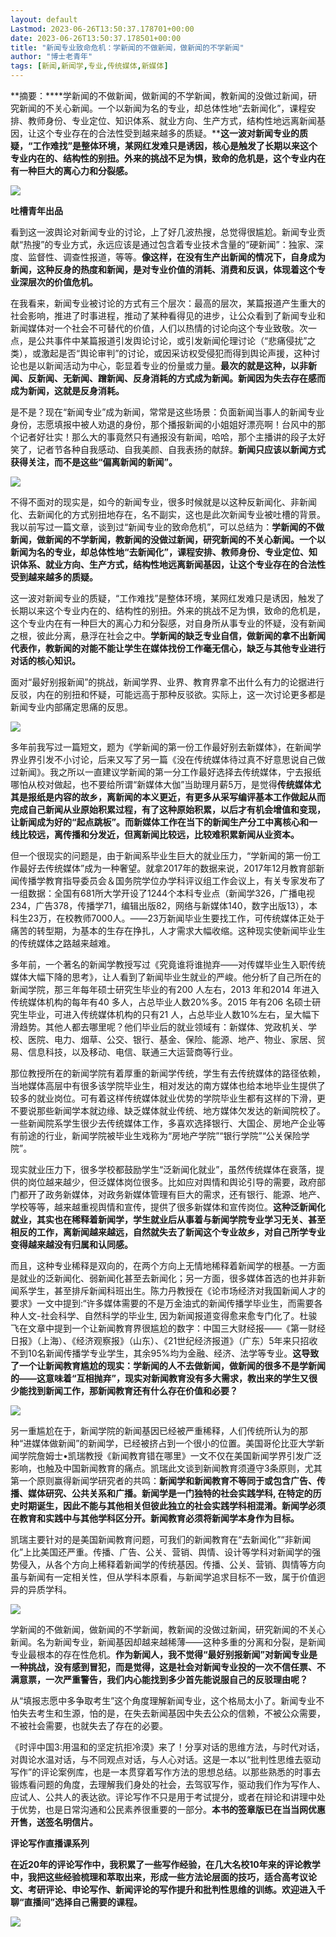 ```yaml
---
layout: default
Lastmod: 2023-06-26T13:50:37.178701+00:00
date: 2023-06-26T13:50:37.178501+00:00
title: "新闻专业致命危机：学新闻的不做新闻，做新闻的不学新闻"
author: "博士老青年"
tags: [新闻,新闻学,专业,传统媒体,新媒体]
---
```


**摘要：****学新闻的不做新闻，做新闻的不学新闻，教新闻的没做过新闻，研究新闻的不关心新闻。一个以新闻为名的专业，却总体性地“去新闻化”，课程安排、教师身份、专业定位、知识体系、就业方向、生产方式，结构性地远离新闻基因，让这个专业存在的合法性受到越来越多的质疑。****这一波对新闻专业的质疑，“工作难找”是整体环境，某网红发难只是诱因，核心是触发了长期以来这个专业内在的、结构性的别扭。外来的挑战不足为惧，致命的危机是，这个专业内在有一种巨大的离心力和分裂感。**

![](https://images.weserv.nl/?url=https%3A//mmbiz.qpic.cn/sz_mmbiz_jpg/FKMZo0EfibICOOXjJh8EN7KQvWYiclzH9cZfCQbaibm4NrQhrVdMN32jePyOO2FribzwxDlPp4ic7hBb0Y4rtYLAnqg/640%3Fwx_fmt%3Djpeg)

******吐槽青年出品******

看到这一波舆论对新闻专业的讨论，上了好几波热搜，总觉得很尴尬。新闻专业贡献“热搜”的专业方式，永远应该是通过包含着专业技术含量的“硬新闻”：独家、深度、监督性、调查性报道，等等。**像这样，在没有生产出新闻的情况下，自身成为新闻，这种反身的热度和新闻，是对专业价值的消耗、消费和反讽，体现着这个专业深层次的价值危机。**

在我看来，新闻专业被讨论的方式有三个层次：最高的层次，某篇报道产生重大的社会影响，推进了时事进程，推动了某种看得见的进步，让公众看到了新闻专业和新闻媒体对一个社会不可替代的价值，人们以热情的讨论向这个专业致敬。次一点，是公共事件中某篇报道引发舆论讨论，或引发新闻伦理讨论（“悲痛侵扰”之类），或激起是否“舆论审判”的讨论，或因采访权受侵犯而得到舆论声援，这种讨论也是以新闻活动为中心，彰显着专业的份量或力量。**最次的就是这种，以非新闻、反新闻、无新闻、蹭新闻、反身消耗的方式成为新闻。新闻因为失去存在感而成为新闻，这就是反身消耗。**

是不是？现在“新闻专业”成为新闻，常常是这些场景：负面新闻当事人的新闻专业身份，志愿填报中被人劝退的身份，那个播报新闻的小姐姐好漂亮啊！台风中的那个记者好壮实！那么大的事竟然只有通报没有新闻，哈哈，那个主播讲的段子太好笑了，记者节各种自我感动、自我美颜、自我表扬的献辞。**新闻只应该以新闻方式获得关注，而不是这些“偏离新闻的新闻”。**

![](https://images.weserv.nl/?url=https%3A//mmbiz.qpic.cn/sz_mmbiz_jpg/FKMZo0EfibICOOXjJh8EN7KQvWYiclzH9cpX9oNoMGz94ib0bpMerNSSujwqcJkUzWFhCy7TnwfSXiajzcDRrI5aJw/640%3Fwx_fmt%3Djpeg)

不得不面对的现实是，如今的新闻专业，很多时候就是以这种反新闻化、非新闻化、去新闻化的方式别扭地存在，名不副实，这也是此次新闻专业被吐槽的背景。我以前写过一篇文章，谈到过“新闻专业的致命危机”，可以总结为：**学新闻的不做新闻，做新闻的不学新闻，教新闻的没做过新闻，研究新闻的不关心新闻。一个以新闻为名的专业，却总体性地“去新闻化”，课程安排、教师身份、专业定位、知识体系、就业方向、生产方式，结构性地远离新闻基因，让这个专业存在的合法性受到越来越多的质疑。**

这一波对新闻专业的质疑，“工作难找”是整体环境，某网红发难只是诱因，触发了长期以来这个专业内在的、结构性的别扭。外来的挑战不足为惧，致命的危机是，这个专业内在有一种巨大的离心力和分裂感，对自身所从事专业的怀疑，没有新闻之根，彼此分离，悬浮在社会之中。**学新闻的缺乏专业自信，做新闻的拿不出新闻代表作，教新闻的对能不能让学生在媒体找份工作毫无信心，缺乏与其他专业进行对话的核心知识。**

面对“最好别报新闻”的挑战，新闻学界、业界、教育界拿不出什么有力的论据进行反驳，内在的别扭和怀疑，可能远高于那种反驳欲。实际上，这一次讨论更多都是新闻专业内部痛定思痛的反思。

![](https://images.weserv.nl/?url=https%3A//mmbiz.qpic.cn/sz_mmbiz_jpg/FKMZo0EfibICOOXjJh8EN7KQvWYiclzH9c5oic4u89L0tKabl7L7vRLfc4WcWwuRKyjicPGUzP1RXqZ2ic8lmyqmY2Q/640%3Fwx_fmt%3Djpeg)

多年前我写过一篇短文，题为《学新闻的第一份工作最好别去新媒体》，在新闻学界业界引发不小讨论，后来又写了另一篇《没在传统媒体待过真不好意思说自己做过新闻》。我之所以一直建议学新闻的第一分工作最好选择去传统媒体，宁去报纸哪怕从校对做起，也不要给所谓“新媒体大伽”当助理月薪5万，是觉得**传统媒体尤其是报纸是内容的故乡，离新闻的本义更近，有更多从采写编评基本工作做起从而完成自己新闻从业原始积累过程，有了这种原始积累，以后才有机会增值和变现，让新闻成为好的“起点跳板”。而新媒体工作在当下的新闻生产分工中离核心和一线比较远，离传播和分发近，但离新闻比较远，比较难积累新闻从业资本。**

但一个很现实的问题是，由于新闻系毕业生巨大的就业压力，“学新闻的第一份工作最好去传统媒体”成为一种奢望。就拿2017年的数据来说，2017年12月教育部新闻传播学教育指导委员会＆国务院学位办学科评议组工作会议上，有关专家发布了一组数据：全国有681所大学开设了1244个本科专业点（新闻学326，广播电视234，广告378，传播学71，编辑出版82，网络与新媒体140，数字出版13），本科生23万，在校教师7000人。――23万新闻毕业生要找工作，可传统媒体正处于痛苦的转型期，为基本的生存在挣扎，人才需求大幅收缩。这种现实使新闻毕业生的传统媒体之路越来越难。

多年前，一个著名的新闻学教授写过《究竟谁将谁抛弃――对传媒毕业生入职传统媒体大幅下降的思考》，让人看到了新闻毕业生就业的严峻。他分析了自己所在的新闻学院，那三年每年硕士研究生毕业的有200 人左右，2013 年和2014 年进入传统媒体机构的每年有40 多人，占总毕业人数20%多。2015 年有206 名硕士研究生毕业，可进入传统媒体机构的只有21 人，占总毕业人数10%左右，呈大幅下滑趋势。其他人都去哪里呢？他们毕业后的就业领域有：新媒体、党政机关、学校、医院、电力、烟草、公交、银行、基金、保险、能源、地产、物业、家居、贸易、信息科技，以及移动、电信、联通三大运营商等行业。

那位教授所在的新闻学院有着厚重的新闻学传统，学生有去传统媒体的路径依赖，当地媒体高层中有很多该学院毕业生，相对发达的南方媒体也给本地毕业生提供了较多的就业岗位。可有着这样传统媒体就业优势的学院毕业生都有这样的下滑，更不要说那些新闻学本就边缘、缺乏媒体就业传统、地方媒体欠发达的新闻院校了。一些新闻院系学生很少去传统媒体工作，多喜欢选择银行、大国企、房地产企业等有前途的行业，新闻学院被毕业生戏称为“房地产学院”“银行学院”“公关保险学院”。

现实就业压力下，很多学校都鼓励学生“泛新闻化就业”，虽然传统媒体在衰落，提供的岗位越来越少，但泛媒体岗位很多。比如应对舆情和舆论引导的需要，政府部门都开了政务新媒体，对政务新媒体管理有巨大的需求，还有银行、能源、地产、学校等等，越来越重视舆情和宣传，提供了很多新媒体和宣传岗位。**这种泛新闻化就业，其实也在稀释着新闻学，学生就业后从事着与新闻学院专业学习无关、甚至相反的工作，离新闻越来越远，自然就失去了新闻这个专业故乡，对自己所学专业变得越来越没有归属和认同感。**

而且，这种专业稀释是双向的，在两个方向上无情地稀释着新闻学的根基。一方面是就业的泛新闻化、弱新闻化甚至去新闻化；另一方面，很多媒体首选的也并非新闻系学生，甚至排斥新闻科班出生。陈力丹教授在《论市场经济对我国新闻人才的要求》一文中提到:“许多媒体需要的不是万金油式的新闻传播学毕业生，而需要各种人文-社会科学、自然科学的毕业生, 因为新闻报道变得愈来愈专门化了。杜骏飞在文章中提到一个让新闻教育界很尴尬的数字：中国三大财经报——《第一财经日报》（上海）、《经济观察报》（山东）、《21世纪经济报道》（广东）5年来只招收不到10名新闻传播学专业学生，其余95%均为金融、经济、法学等专业。**这导致了一个让新闻教育尴尬的现实：学新闻的人不去做新闻，做新闻的很多不是学新闻的――这意味着“互相抛弃”，现实对新闻教育没有多大需求，教出来的学生又很少能找到新闻工作，那新闻教育还有什么存在价值和必要？**

![](https://images.weserv.nl/?url=https%3A//mmbiz.qpic.cn/sz_mmbiz_jpg/FKMZo0EfibICOOXjJh8EN7KQvWYiclzH9cfvzVW5JUdA3PuVIRgaKNcE0Q8dia7XWQmPKXdibpUNjuadlP3yHtNJZg/640%3Fwx_fmt%3Djpeg)

另一重尴尬在于，新闻学院的新闻基因已经被严重稀释，人们传统所认为的那种“进媒体做新闻”的新闻学，已经被挤占到一个很小的位置。美国哥伦比亚大学新闻学院詹姆士•凯瑞教授《新闻教育错在哪里》一文不仅在美国新闻学界引发广泛影响，也触及中国新闻教育的痛点。凯瑞此文谈到新闻教育须遵守3条原则，尤其第一个原则赢得新闻学研究者的共鸣：**新闻学和新闻教育不等同于或包含广告、传播、媒体研究、公共关系和广播。新闻学是一门独特的社会实践学科, 在特定的历史时期诞生，因此不能与其他相关但彼此独立的社会实践学科相混淆。新闻学必须在教育和实践中与其他学科区分开。新闻教育必须将新闻学本身作为目标。**

凯瑞主要针对的是美国新闻教育问题，可我们的新闻教育在“去新闻化”“非新闻化”上比美国还严重。传播、广告、公关、营销、舆情、设计等学科对新闻学的强势侵入，从各个方向上稀释着新闻学的传统基因。传播、公关、营销、舆情等方向虽与新闻有一定相关性，但从学科本原看，与新闻学追求目标不一致，属于价值迥异的异质学科。

![](https://images.weserv.nl/?url=https%3A//mmbiz.qpic.cn/sz_mmbiz_jpg/FKMZo0EfibICOOXjJh8EN7KQvWYiclzH9cEwN5qUe9YX3ibNbNjJj4dCrvjpIdEDaVjtAibeaTTFiafkVXx8YLnuYag/640%3Fwx_fmt%3Djpeg)

学新闻的不做新闻，做新闻的不学新闻，教新闻的没做过新闻，研究新闻的不关心新闻。名为新闻专业，新闻基因却越来越稀薄——这种多重的分离和分裂，是新闻专业最根本的存在性危机。**作为新闻人，我不觉得“最好别报新闻”对新闻专业是一种挑战，没有感到冒犯，而是觉得，这是社会对新闻专业投的一次不信任票、不满意票，一次严重警告，我们内心能找到多少首先能说服自己的反驳理由呢？**

从“填报志愿中多争取考生”这个角度理解新闻专业，这个格局太小了。新闻专业不怕失去考生和生源，怕的是，在失去新闻基因中失去公众的信赖，不被公众需要，不被社会需要，也就失去了存在的必要。

《时评中国3:用温和的坚定抗拒冷漠》来了！分享对话的思维方法，与时代对话，对舆论水温对话，与不同观点对话，与人心对话。这是一本以“批判性思维去驱动写作”的评论案例库，也是一本贯穿着写作方法的思想总结。以那些熟悉的时事去锻炼看问题的角度，去理解我们身处的社会，去驾驭写作，驱动我们作为写作人、应试人、公共人的表达欲。评论写作不只是用于考试提分，或者在辩论和讲理中处于优势，也是日常沟通和公民素养很重要的一部分。**本书的签章版已在当当网优惠开售，送签名明信片。**

**评论写作直播课系列**

  

**在近20年的评论写作中，我积累了一些写作经验，在几大名校10年来的评论教学中，我把这些经验梳理和萃取出来，形成一些方法论层面的技巧，适合高考议论文、考研评论、申论写作、新闻评论的写作提升和批判性思维的训练。欢迎进入千聊“直播间”选择自己需要的课程。**

![](https://images.weserv.nl/?url=https%3A//mmbiz.qpic.cn/sz_mmbiz_jpg/FKMZo0EfibICOOXjJh8EN7KQvWYiclzH9cIS6M7cfeU8L3JE8V1xxuztibVYK77n6OOXPMNmNluz3glic5WtDHqjFw/640%3Fwx_fmt%3Djpeg)

